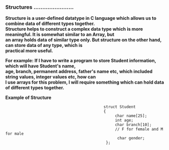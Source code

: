 ### Structures  .......................        

**Structure is a user-defined datatype in C language which allows us to combine data of different types together.                       
Structure helps to construct a complex data type which is more meaningful. It is somewhat similar to an Array, but                   
an array holds data of similar type only. But structure on the other hand, can store data of any type, which is                  
practical more useful.**

**For example: If I have to write a program to store Student information, which will have Student's name,                    
age, branch, permanent address, father's name etc, which included string values, integer values etc, how can                        
I use arrays for this problem, I will require something which can hold data of different types together.**                 

**Example of Structure**                      

                                               struct Student                                 
                                               {                              
                                                    char name[25];                        
                                                    int age;                      
                                                    char branch[10];                        
                                                    // F for female and M for male                         
                                                     char gender;                 
                                                };                                       
                                                

